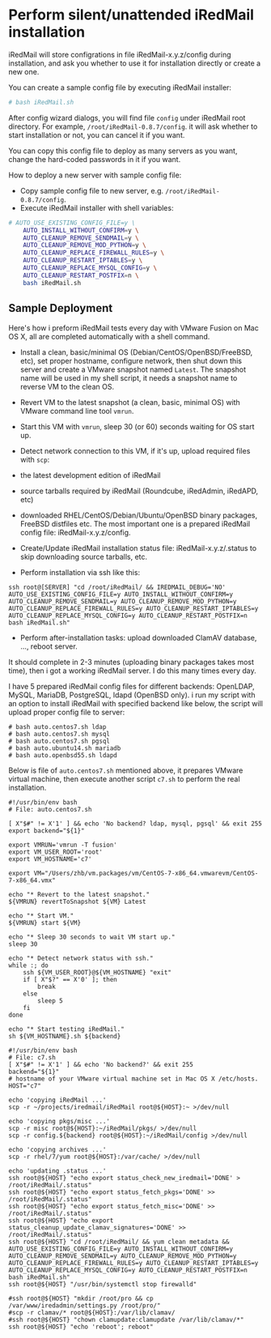 # Perform silent/unattended iRedMail installation

iRedMail will store configrations in file iRedMail-x.y.z/config during
installation, and ask you whether to use it for installation directly
or create a new one.

You can create a sample config file by executing iRedMail installer:

```bash
# bash iRedMail.sh
```

After config wizard dialogs, you will find file `config` under iRedMail root
directory. For example, `/root/iRedMail-0.8.7/config`. it will ask whether to
start installation or not, you can cancel it if you want.

You can copy this config file to deploy as many servers as you want, change
the hard-coded passwords in it if you want.

How to deploy a new server with sample config file:

* Copy sample config file to new server, e.g. `/root/iRedMail-0.8.7/config`.
* Execute iRedMail installer with shell variables:

```bash
# AUTO_USE_EXISTING_CONFIG_FILE=y \
    AUTO_INSTALL_WITHOUT_CONFIRM=y \
    AUTO_CLEANUP_REMOVE_SENDMAIL=y \
    AUTO_CLEANUP_REMOVE_MOD_PYTHON=y \
    AUTO_CLEANUP_REPLACE_FIREWALL_RULES=y \
    AUTO_CLEANUP_RESTART_IPTABLES=y \
    AUTO_CLEANUP_REPLACE_MYSQL_CONFIG=y \
    AUTO_CLEANUP_RESTART_POSTFIX=n \
    bash iRedMail.sh
```

## Sample Deployment

Here's how i preform iRedMail tests every day with VMware Fusion on Mac OS X,
all are completed automatically with a shell command.

* Install a clean, basic/minimal OS (Debian/CentOS/OpenBSD/FreeBSD, etc), set
proper hostname, configure network, then shut down this server and create a
VMware snapshot named `Latest`. The snapshot name will be used in my shell
script, it needs a snapshot name to reverse VM to the clean OS.

* Revert VM to the latest snapshot (a clean, basic, minimal OS) with VMware
command line tool `vmrun`.

* Start this VM with `vmrun`, sleep 30 (or 60) seconds waiting for OS start up.

* Detect network connection to this VM, if it's up, upload required files with `scp`:
 * the latest development edition of iRedMail
 * source tarballs required by iRedMail (Roundcube, iRedAdmin, iRedAPD, etc)
 * downloaded RHEL/CentOS/Debian/Ubuntu/OpenBSD binary packages, FreeBSD
   distfiles etc. The most important one is a prepared iRedMail config file: iRedMail-x.y.z/config.

* Create/Update iRedMail installation status file: iRedMail-x.y.z/.status
  to skip downloading source tarballs, etc.

* Perform installation via ssh like this:

```shell
ssh root@[SERVER] "cd /root/iRedMail/ && IREDMAIL_DEBUG='NO' AUTO_USE_EXISTING_CONFIG_FILE=y AUTO_INSTALL_WITHOUT_CONFIRM=y AUTO_CLEANUP_REMOVE_SENDMAIL=y AUTO_CLEANUP_REMOVE_MOD_PYTHON=y AUTO_CLEANUP_REPLACE_FIREWALL_RULES=y AUTO_CLEANUP_RESTART_IPTABLES=y AUTO_CLEANUP_REPLACE_MYSQL_CONFIG=y AUTO_CLEANUP_RESTART_POSTFIX=n bash iRedMail.sh"
```

* Perform after-installation tasks: upload downloaded ClamAV database, ..., reboot server.

It should complete in 2-3 minutes (uploading binary packages takes most time),
then i got a working iRedMail server. I do this many times every day.

I have 5 prepared iRedMail config files for different backends: OpenLDAP,
MySQL, MariaDB, PostgreSQL, ldapd (OpenBSD only). i run my script with an
option to install iRedMail with specified backend like below, the script will
upload proper config file to server:

```shell
# bash auto.centos7.sh ldap
# bash auto.centos7.sh mysql
# bash auto.centos7.sh pgsql
# bash auto.ubuntu14.sh mariadb
# bash auto.openbsd55.sh ldapd
```

Below is file of `auto.centos7.sh` mentioned above, it prepares VMware virtual
machine, then execute another script `c7.sh` to perform the real installation.

```shell
#!/usr/bin/env bash
# File: auto.centos7.sh

[ X"$#" != X'1' ] && echo 'No backend? ldap, mysql, pgsql' && exit 255
export backend="${1}"

export VMRUN='vmrun -T fusion'
export VM_USER_ROOT='root'
export VM_HOSTNAME='c7'

export VM="/Users/zhb/vm.packages/vm/CentOS-7-x86_64.vmwarevm/CentOS-7-x86_64.vmx"

echo "* Revert to the latest snapshot."
${VMRUN} revertToSnapshot ${VM} Latest

echo "* Start VM."
${VMRUN} start ${VM}

echo "* Sleep 30 seconds to wait VM start up."
sleep 30

echo "* Detect network status with ssh."
while :; do
    ssh ${VM_USER_ROOT}@${VM_HOSTNAME} "exit"
    if [ X"$?" == X'0' ]; then
        break
    else
        sleep 5
    fi
done

echo "* Start testing iRedMail."
sh ${VM_HOSTNAME}.sh ${backend}
```

```shell
#!/usr/bin/env bash
# File: c7.sh
[ X"$#" != X'1' ] && echo 'No backend?' && exit 255
backend="${1}"
# hostname of your VMware virtual machine set in Mac OS X /etc/hosts.
HOST="c7"

echo 'copying iRedMail ...'
scp -r ~/projects/iredmail/iRedMail root@${HOST}:~ >/dev/null

echo 'copying pkgs/misc ...'
scp -r misc root@${HOST}:~/iRedMail/pkgs/ >/dev/null
scp -r config.${backend} root@${HOST}:~/iRedMail/config >/dev/null

echo 'copying archives ...'
scp -r rhel/7/yum root@${HOST}:/var/cache/ >/dev/null

echo 'updating .status ...'
ssh root@${HOST} "echo export status_check_new_iredmail='DONE' > /root/iRedMail/.status"
ssh root@${HOST} "echo export status_fetch_pkgs='DONE' >> /root/iRedMail/.status"
ssh root@${HOST} "echo export status_fetch_misc='DONE' >> /root/iRedMail/.status"
ssh root@${HOST} "echo export status_cleanup_update_clamav_signatures='DONE' >> /root/iRedMail/.status"
ssh root@${HOST} "cd /root/iRedMail/ && yum clean metadata && AUTO_USE_EXISTING_CONFIG_FILE=y AUTO_INSTALL_WITHOUT_CONFIRM=y AUTO_CLEANUP_REMOVE_SENDMAIL=y AUTO_CLEANUP_REMOVE_MOD_PYTHON=y AUTO_CLEANUP_REPLACE_FIREWALL_RULES=y AUTO_CLEANUP_RESTART_IPTABLES=y AUTO_CLEANUP_REPLACE_MYSQL_CONFIG=y AUTO_CLEANUP_RESTART_POSTFIX=n bash iRedMail.sh"
ssh root@${HOST} "/usr/bin/systemctl stop firewalld"

#ssh root@${HOST} "mkdir /root/pro && cp /var/www/iredadmin/settings.py /root/pro/"
#scp -r clamav/* root@${HOST}:/var/lib/clamav/
#ssh root@${HOST} "chown clamupdate:clamupdate /var/lib/clamav/*"
ssh root@${HOST} "echo 'reboot'; reboot"
```
